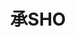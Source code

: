 ---
title: "承SHO"
description: "承SHO"
layout: shop
keywords:
  - 美食競賽
  - 台灣美食
  - 美食精選
datePublished: "2025-06-30"
dateModified: "2025-07-03"
city: "高雄市"
district: "前鎮區"
address: "高雄市前鎮區中華五路806號"
phone: "073346709"
geo: "22.6061389541691, 120.30555737730485"
google_map: "https://maps.app.goo.gl/GLfyUq18FseQpTEc8"
footinder: "https://footinder.com.tw/%E9%AB%98%E9%9B%84%E5%B8%82%E5%89%8D%E9%8E%AE%E5%8D%80/10883/"
official: "https://www.sho.com.tw/"
award:
  - name: "500盤"
    year: "2024"
    entries:
      - dishes:
          - "揚物 富山灣 螢烏賊 油菜花 | 春雨 |胡麻"

---